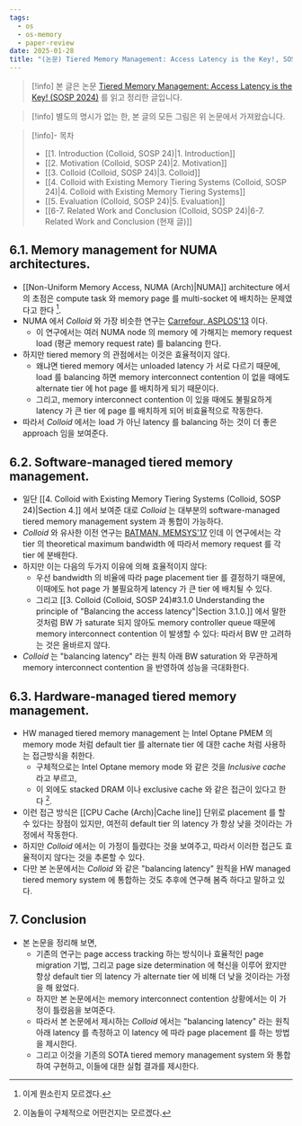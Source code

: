 ```yaml
---
tags:
  - os
  - os-memory
  - paper-review
date: 2025-01-28
title: "(논문) Tiered Memory Management: Access Latency is the Key!, SOSP 2024 (6-7. Related Work and Conclusion)"
---
```

> [!info] 본 글은 논문 [Tiered Memory Management: Access Latency is the Key! (SOSP 2024)](https://dl.acm.org/doi/10.1145/3694715.3695968) 를 읽고 정리한 글입니다.

> [!info] 별도의 명시가 없는 한, 본 글의 모든 그림은 위 논문에서 가져왔습니다.

> [!info]- 목차
> - [[1. Introduction (Colloid, SOSP 24)|1. Introduction]]
> - [[2. Motivation (Colloid, SOSP 24)|2. Motivation]]
> - [[3. Colloid (Colloid, SOSP 24)|3. Colloid]]
> - [[4. Colloid with Existing Memory Tiering Systems (Colloid, SOSP 24)|4. Colloid with Existing Memory Tiering Systems]]
> - [[5. Evaluation (Colloid, SOSP 24)|5. Evaluation]]
> - [[6-7. Related Work and Conclusion (Colloid, SOSP 24)|6-7. Related Work and Conclusion (현재 글)]]

## 6.1. Memory management for NUMA architectures.

- [[Non-Uniform Memory Access, NUMA (Arch)|NUMA]] architecture 에서의 초점은 compute task 와 memory page 를 multi-socket 에 배치하는 문제였다고 한다 [^numa-compute-task].
- NUMA 에서 *Colloid* 와 가장 비슷한 연구는 [Carrefour, ASPLOS'13](https://dl.acm.org/doi/10.1145/2451116.2451157) 이다.
	- 이 연구에서는 여러 NUMA node 의 memory 에 가해지는 memory request load (평균 memory request rate) 를 balancing 한다.
- 하지만 tiered memory 의 관점에서는 이것은 효율적이지 않다.
	- 왜냐면 tiered memory 에서는 unloaded latency 가 서로 다르기 때문에, load 를 balancing 하면 memory interconnect contention 이 없을 때에도 alternate tier 에 hot page 를 배치하게 되기 때문이다.
	- 그리고, memory interconnect contention 이 있을 때에도 불필요하게 latency 가 큰 tier 에 page 를 배치하게 되어 비효율적으로 작동한다.
- 따라서 *Colloid* 에서는 load 가 아닌 latency 를 balancing 하는 것이 더 좋은 approach 임을 보여준다.

## 6.2. Software-managed tiered memory management.

- 일단 [[4. Colloid with Existing Memory Tiering Systems (Colloid, SOSP 24)|Section 4.]] 에서 보여준 대로 *Colloid* 는 대부분의 software-managed tiered memory management system 과 통합이 가능하다.
- *Colloid* 와 유사한 이전 연구는 [BATMAN, MEMSYS'17](https://dl.acm.org/doi/10.1145/3132402.3132404) 인데 이 연구에서는 각 tier 의 theoretical maximum bandwidth 에 따라서 memory request 를 각 tier 에 분배한다.
- 하지만 이는 다음의 두가지 이유에 의해 효율적이지 않다:
	- 우선 bandwidth 의 비율에 따라 page placement tier 를 결정하기 때문에, 이때에도 hot page 가 불필요하게 latency 가 큰 tier 에 배치될 수 있다.
	- 그리고 [[3. Colloid (Colloid, SOSP 24)#3.1.0 Understanding the principle of "Balancing the access latency"|Section 3.1.0.]] 에서 말한 것처럼 BW 가 saturate 되지 않아도 memory controller queue 때문에 memory interconnect contention 이 발생할 수 있다: 따라서 BW 만 고려하는 것은 올바르지 않다.
- *Colloid* 는 "balancing latency" 라는 원칙 아래 BW saturation 와 무관하게 memory interconnect contention 을 반영하여 성능을 극대화한다.

## 6.3. Hardware-managed tiered memory management.

- HW managed tiered memory management 는 Intel Optane PMEM 의 memory mode 처럼 default tier 를 alternate tier 에 대한 cache 처럼 사용하는 접근방식을 취한다.
	- 구체적으로는 Intel Optane memory mode 와 같은 것을 *Inclusive cache* 라고 부르고,
	- 이 외에도 stacked DRAM 이나 exclusive cache 와 같은 접근이 있다고 한다 [^hw-managed-tier].
- 이런 접근 방식은 [[CPU Cache (Arch)|Cache line]] 단위로 placement 를 할 수 있다는 장점이 있지만, 여전히 default tier 의 latency 가 항상 낮을 것이라는 가정에서 작동한다.
- 하지만 *Colloid* 에서는 이 가정이 틀렸다는 것을 보여주고, 따라서 이러한 접근도 효율적이지 않다는 것을 추론할 수 있다.
- 다만 본 논문에서는 *Colloid* 와 같은 "balancing latency" 원칙을 HW managed tiered memory system 에 통합하는 것도 추후에 연구해 봄즉 하다고 말하고 있다.

## 7. Conclusion

- 본 논문을 정리해 보면,
	- 기존의 연구는 page access tracking 하는 방식이나 효율적인 page migration 기법, 그리고 page size determination 에 혁신을 이루어 왔지만 항상 default tier 의 latency 가 alternate tier 에 비해 더 낮을 것이라는 가정을 해 왔었다.
	- 하지만 본 논문에서는 memory interconnect contention 상황에서는 이 가정이 틀렸음을 보여준다.
	- 따라서 본 논문에서 제시하는 *Colloid* 에서는 "balancing latency" 라는 원칙 아래 latency 를 측정하고 이 latency 에 따라 page placement 를 하는 방법을 제시한다.
	- 그리고 이것을 기존의 SOTA tiered memory management system 와 통합하여 구현하고, 이들에 대한 실험 결과를 제시한다.

[^numa-compute-task]: 이게 뭔소린지 모르겠다.
[^hw-managed-tier]: 이놈들이 구체적으로 어떤건지는 모르겠다.